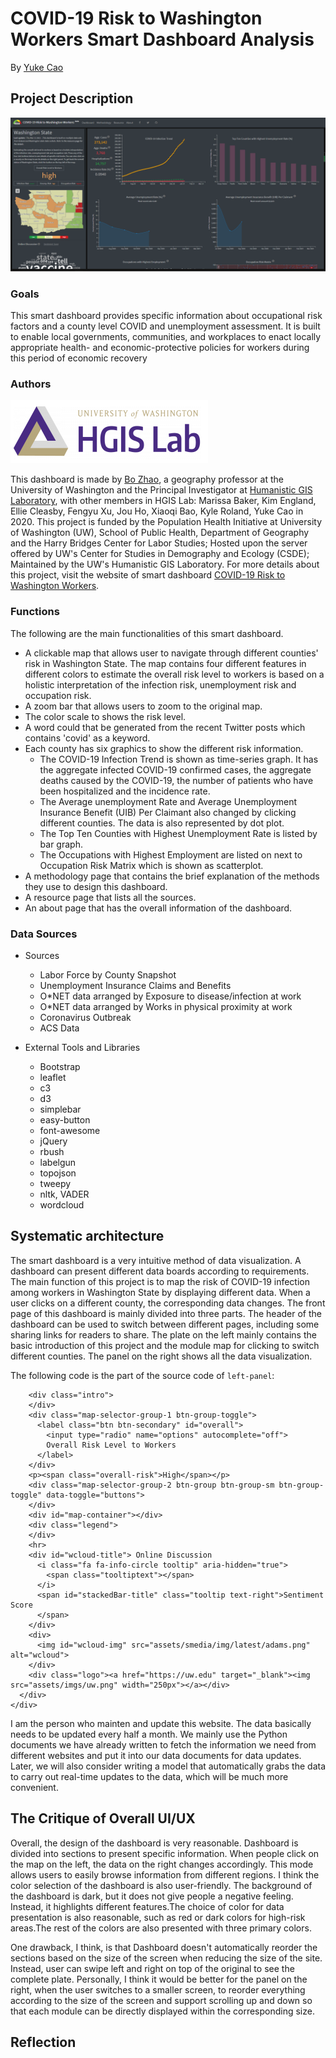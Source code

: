 # COVID-19 Risk to Washington Workers Smart Dashboard Analysis

By [Yuke Cao](https://www.linkedin.com/in/yuke-cao-261838191/)

## Project Description
![cover](img/cover.png)

### Goals

This smart dashboard provides specific information about occupational risk factors and a county level COVID and unemployment assessment. It is built to enable local governments, communities, and workplaces to enact locally appropriate health- and economic-protective policies for workers during this period of economic recovery

### Authors

![hgis](img/hgis.png)

This dashboard is made by [Bo Zhao](https://github.com/jakobzhao), a geography professor at the University of Washington and the Principal Investigator at [Humanistic GIS Laboratory](https://hgis.uw.edu/), with other members in HGIS Lab: Marissa Baker, Kim England, Ellie Cleasby, Fengyu Xu, Jou Ho, Xiaoqi Bao, Kyle Roland, Yuke Cao in 2020. This project is funded by the Population Health Initiative at University of Washington (UW), School of Public Health, Department of Geography and the Harry Bridges Center for Labor Studies; Hosted upon the server offered by UW's Center for Studies in Demography and Ecology (CSDE); Maintained by the UW's Humanistic GIS Laboratory. For more details about this project, visit the website of smart dashboard [COVID-19 Risk to Washington Workers](https://hgis.uw.edu/covid19-workers).

### Functions

The following are the main functionalities of this smart dashboard.
- A clickable map that allows user to navigate through different counties' risk in Washington State. The map contains four different features in different colors to estimate the overall risk level to workers is based on a holistic interpretation of the infection risk, unemployment risk and occupation risk.
- A zoom bar that allows users to zoom to the original map.
- The color scale to shows the risk level.
- A word could that be generated from the recent Twitter posts which contains 'covid' as a keyword.
- Each county has six graphics to show the different risk information.
  - The COVID-19 Infection Trend is shown as time-series graph. It has the aggregate infected COVID-19 confirmed cases, the aggregate deaths caused by the COVID-19, the number of patients who have been hospitalized and the incidence rate.
  - The Average unemployment Rate and Average Unemployment Insurance Benefit (UIB) Per Claimant also changed by clicking different counties. The data is also represented by dot plot.
  - The Top Ten Counties with Highest Unemployment Rate is listed by bar graph.
  - The Occupations with Highest Employment are listed on next to Occupation Risk Matrix which is shown as scatterplot.
- A methodology page that contains the brief explanation of the methods they use to design this dashboard.
- A resource page that lists all the sources.
- An about page that has the overall information of the dashboard.

### Data Sources

- Sources
  - Labor Force by County Snapshot
  - Unemployment Insurance Claims and Benefits
  - O*NET data arranged by Exposure to disease/infection at work
  - O*NET data arranged by Works in physical proximity at work
  - Coronavirus Outbreak
  - ACS Data

- External Tools and Libraries
  - Bootstrap
  - leaflet
  - c3
  - d3
  - simplebar
  - easy-button
  - font-awesome
  - jQuery
  - rbush
  - labelgun
  - topojson
  - tweepy
  - nltk, VADER
  - wordcloud

## Systematic architecture

The smart dashboard is a very intuitive method of data visualization. A dashboard can present different data boards according to requirements. The main function of this project is to map the risk of COVID-19 infection among workers in Washington State by displaying different data. When a user clicks on a different county, the corresponding data changes. The front page of this dashboard is mainly divided into three parts. The header of the dashboard can be used to switch between different pages, including some sharing links for readers to share. The plate on the left mainly contains the basic introduction of this project and the module map for clicking to switch different counties. The panel on the right shows all the data visualization.

The following code is the part of the source code of `left-panel`:

  <div class="ct-grid-container grid-container">
    <div data-simplebar data-simplebar-auto-hide="true" class="grid-box">
      <div class="left-panel">
        <p id="county-name"></p>

        <div class="intro">
        </div>
        <div class="map-selector-group-1 btn-group-toggle">
          <label class="btn btn-secondary" id="overall">
            <input type="radio" name="options" autocomplete="off">
            Overall Risk Level to Workers
          </label>
        </div>
        <p><span class="overall-risk">High</span></p>
        <div class="map-selector-group-2 btn-group btn-group-sm btn-group-toggle" data-toggle="buttons">
        </div>
        <div id="map-container"></div>
        <div class="legend">
        </div>
        <hr>
        <div id="wcloud-title"> Online Discussion
          <i class="fa fa-info-circle tooltip" aria-hidden="true">
            <span class="tooltiptext"></span>
          </i>
          <span id="stackedBar-title" class="tooltip text-right">Sentiment Score
          </span>
        </div>
        <div>
          <img id="wcloud-img" src="assets/smedia/img/latest/adams.png" alt="wcloud">
        </div>
        <div class="logo"><a href="https://uw.edu" target="_blank"><img src="assets/imgs/uw.png" width="250px"></a></div>
      </div>
    </div>


I am the person who mainten and update this website. The data basically needs to be updated every half a month. We mainly use the Python documents we have already written to fetch the information we need from different websites and put it into our data documents for data updates. Later, we will also consider writing a model that automatically grabs the data to carry out real-time updates to the data, which will be much more convenient.

## The Critique of Overall UI/UX
Overall, the design of the dashboard is very reasonable. Dashboard is divided into sections to present specific information. When people click on the map on the left, the data on the right changes accordingly. This mode allows users to easily browse information from different regions. I think the color selection of the dashboard is also user-friendly. The background of the dashboard is dark, but it does not give people a negative feeling.  Instead, it highlights different features.The choice of color for data presentation is also reasonable, such as red or dark colors for high-risk areas.The rest of the colors are also presented with three primary colors.

One drawback, I think, is that Dashboard doesn't automatically reorder the sections based on the size of the screen when reducing the size of the site. Instead, user can swipe left and right on top of the original to see the complete plate. Personally, I think it would be better for the panel on the right, when the user switches to a smaller screen, to reorder everything according to the size of the screen and support scrolling up and down so that each module can be directly displayed within the corresponding size.

## Reflection
